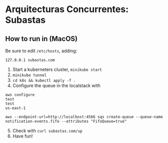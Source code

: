 # Arquitecturas Concurrentes: Subastas

## How to run in (MacOS)

Be sure to edit `/etc/hosts`, adding:

```
127.0.0.1 subastas.com
```

1. Start a kuberneters cluster, `minikube start`
2. `minikube tunnel`
3. `cd k8s && kubectl apply -f .`
4. Configure the queue in the localstack with
```
aws configure
test
test
us-east-1

aws --endpoint-url=http://localhost:4566 sqs create-queue --queue-name notification-events.fifo --attributes "FifoQueue=true"
```
5. Check with `curl subastas.com/up`
6. Have fun!